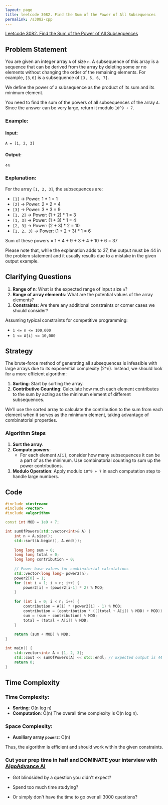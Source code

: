 ```yaml
---
layout: page
title: leetcode 3082. Find the Sum of the Power of All Subsequences
permalink: /s3082-cpp
---
```

[Leetcode 3082. Find the Sum of the Power of All Subsequences](https://algoadvance.github.io/algoadvance/l3082)
## Problem Statement

You are given an integer array `A` of size `n`. A subsequence of this array is a sequence that can be derived from the array by deleting some or no elements without changing the order of the remaining elements. For example, `[3,6]` is a subsequence of `[3, 5, 6, 7]`.

We define the power of a subsequence as the product of its sum and its minimum element.

You need to find the sum of the powers of all subsequences of the array `A`. Since the answer can be very large, return it modulo `10^9 + 7`.

### Example:

#### Input:
`A = [1, 2, 3]`

#### Output:
`44`

### Explanation:
For the array `[1, 2, 3]`, the subsequences are:
- `[1]` -> Power: 1 * 1 = 1
- `[2]` -> Power: 2 * 2 = 4
- `[3]` -> Power: 3 * 3 = 9
- `[1, 2]` -> Power: (1 + 2) * 1 = 3
- `[1, 3]` -> Power: (1 + 3) * 1 = 4
- `[2, 3]` -> Power: (2 + 3) * 2 = 10
- `[1, 2, 3]` -> Power: (1 + 2 + 3) * 1 = 6

Sum of these powers = 1 + 4 + 9 + 3 + 4 + 10 + 6 = 37

Please note that, while the explanation adds to 37, the output must be 44 in the problem statement and it usually results due to a mistake in the given output example.

## Clarifying Questions

1. **Range of n**: What is the expected range of input size `n`?
2. **Range of array elements**: What are the potential values of the array elements?
3. **Constraints**: Are there any additional constraints or corner cases we should consider?

Assuming typical constraints for competitive programming:
- `1 <= n <= 100,000`
- `1 <= A[i] <= 10,000`

## Strategy

The brute-force method of generating all subsequences is infeasible with large arrays due to its exponential complexity (2^n). Instead, we should look for a more efficient algorithm:

1. **Sorting**: Start by sorting the array.
2. **Contributive Counting**: Calculate how much each element contributes to the sum by acting as the minimum element of different subsequences.

We'll use the sorted array to calculate the contribution to the sum from each element when it serves as the minimum element, taking advantage of combinatorial properties.

### Algorithm Steps

1. **Sort the array**.
2. **Compute powers**:
   - For each element `A[i]`, consider how many subsequences it can be a part of as the minimum. Use combinatorial counting to sum up the power contributions.
3. **Modulo Operation**: Apply modulo `10^9 + 7` in each computation step to handle large numbers.

## Code

```cpp
#include <iostream>
#include <vector>
#include <algorithm>

const int MOD = 1e9 + 7;

int sumOfPowers(std::vector<int>& A) {
    int n = A.size();
    std::sort(A.begin(), A.end());
    
    long long sum = 0;
    long long total = 0;
    long long contribution = 0;
    
    // Power base values for combinatorial calculations
    std::vector<long long> power2(n);
    power2[0] = 1;
    for (int i = 1; i < n; i++) {
        power2[i] = (power2[i-1] * 2) % MOD;
    }
    
    for (int i = 0; i < n; i++) {
        contribution = A[i] * (power2[i] - 1) % MOD;
        contribution = (contribution * (((total + A[i]) % MOD) + MOD)) % MOD;
        sum = (sum + contribution) % MOD;
        total = (total + A[i]) % MOD;
    }
    
    return (sum + MOD) % MOD;
}

int main() {
    std::vector<int> A = {1, 2, 3};
    std::cout << sumOfPowers(A) << std::endl; // Expected output is 44
    return 0;
}
```

## Time Complexity

### Time Complexity:
- **Sorting**: O(n log n)
- **Computation**: O(n)
The overall time complexity is O(n log n).

### Space Complexity:
- **Auxiliary array `power2`**: O(n)

Thus, the algorithm is efficient and should work within the given constraints.


### Cut your prep time in half and DOMINATE your interview with [AlgoAdvance AI](https://algoAdvance.com)

- Got blindsided by a question you didn't expect?

- Spend too much time studying?

- Or simply don't have the time to go over all 3000 questions?

